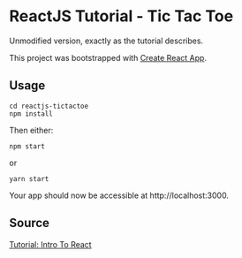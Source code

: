 # ReactJS Tutorial - Tic Tac Toe

Unmodified version, exactly as the tutorial describes.

This project was bootstrapped with [Create React App](https://github.com/facebookincubator/create-react-app).

## Usage

````
cd reactjs-tictactoe
npm install
````

Then either:

````
npm start
````

or

````
yarn start
````

Your app should now be accessible at http://localhost:3000.

## Source
[Tutorial: Intro To React](https://reactjs.org/tutorial/tutorial.html)
